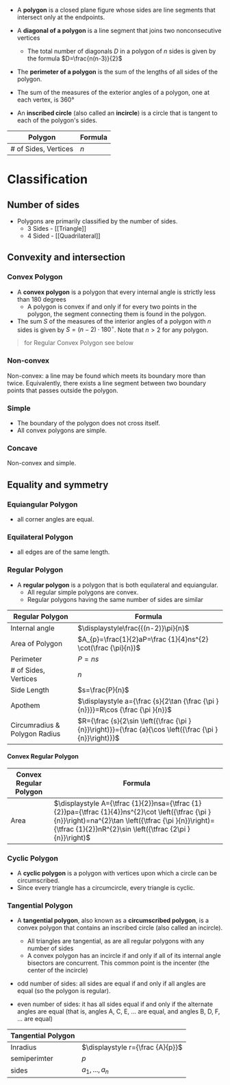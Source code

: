 
- A **polygon** is a closed plane figure whose sides are line segments that intersect only at the endpoints.
- A **diagonal of a polygon** is a line segment that joins two nonconsecutive vertices
	- The total number of diagonals $D$ in a polygon of $n$ sides is given by the formula $D=\frac{n(n-3)}{2}$

- The **perimeter of a polygon** is the sum of the lengths of all sides of the polygon.
- The sum of the measures of the exterior angles of a polygon, one at each vertex, is 360°

- An **inscribed circle** (also called an **incircle**) is a circle that is tangent to each of the polygon's sides. 


| Polygon              | Formula |
| -------------------- | ------- |
| # of Sides, Vertices | $n$     |


# Classification

## Number of sides

- Polygons are primarily classified by the number of sides.
	- 3 Sides - [[Triangle]]
	- 4 Sided - [[Quadrilateral]]

## Convexity and intersection

### Convex Polygon

- A **convex polygon** is a polygon that every internal angle is strictly less than 180 degrees
	- A polygon is convex if and only if for every two points in the polygon, the segment connecting them is found in the polygon.
- The sum $S$ of the measures of the interior angles of a polygon with $n$ sides is given by $S=(n-2)\cdot180^\circ$. Note that $n>2$ for any polygon.

> for Regular Convex Polygon see below

### Non-convex

Non-convex: a line may be found which meets its boundary more than twice. Equivalently, there exists a line segment between two boundary points that passes outside the polygon.

### Simple

- The boundary of the polygon does not cross itself. 
- All convex polygons are simple.

### Concave

Non-convex and simple.

## Equality and symmetry

### Equiangular Polygon

 - all corner angles are equal.
### Equilateral Polygon

- all edges are of the same length.
### Regular Polygon

- A **regular polygon** is a polygon that is both equilateral and equiangular.
	- All regular simple polygons are convex. 
	- Regular polygons having the same number of sides are similar


| Regular Polygon               | Formula                                                                         |
| ----------------------------- | ------------------------------------------------------------------------------- |
| Internal angle                | $\displaystyle\frac{{(n-2)}\pi}{n}$                                             |
| Area of Polygon               | $A_{p}=\frac{1}{2}aP=\frac {1}{4}ns^{2} \cot(\frac {\pi}{n})$                   |
| Perimeter                     | $P=ns$                                                                          |
| # of Sides, Vertices          | $n$                                                                             |
| Side Length                   | $s=\frac{P}{n}$                                                                 |
| Apothem                       | $\displaystyle  a={\frac {s}{2\tan {\frac {\pi }{n}}}}=R\cos {\frac {\pi }{n}}$ |
| Circumradius & Polygon Radius | $R={\frac {s}{2\sin \left({\frac {\pi }{n}}\right)}}={\frac {a}{\cos \left({\frac {\pi }{n}}\right)}}$                                                               |

#### Convex Regular Polygon

| Convex Regular Polygon | Formula |
| ---- | ---- |
| Area | $\displaystyle  A={\tfrac {1}{2}}nsa={\tfrac {1}{2}}pa={\tfrac {1}{4}}ns^{2}\cot \left({\tfrac {\pi }{n}}\right)=na^{2}\tan \left({\tfrac {\pi }{n}}\right)={\tfrac {1}{2}}nR^{2}\sin \left({\tfrac {2\pi }{n}}\right)$ |

### Cyclic Polygon

- A **cyclic polygon** is a polygon with vertices upon which a circle can be circumscribed.
- Since every triangle has a circumcircle, every triangle is cyclic.

### Tangential Polygon

- A **tangential polygon**, also known as a **circumscribed polygon**, is a convex polygon that contains an inscribed circle (also called an incircle). 
	- All triangles are tangential, as are all regular polygons with any number of sides
	- A convex polygon has an incircle if and only if all of its internal angle bisectors are concurrent. This common point is the incenter (the center of the incircle)

- odd number of sides: all sides are equal if and only if all angles are equal (so the polygon is regular). 
- even number of sides: it has all sides equal if and only if the alternate angles are equal (that is, angles A, C, E, ... are equal, and angles B, D, F, ... are equal)


| Tangential Polygon |                                   |
| ------------------ | --------------------------------- |
| Inradius           | $\displaystyle  r={\frac {A}{p}}$ |
| semiperimter       | $p$                                  |
| sides              | $a_1, ..., a_n$                   |
